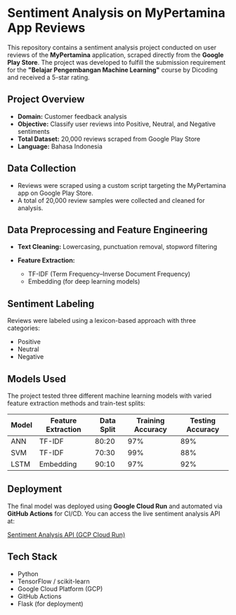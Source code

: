 # Sentiment Analysis on MyPertamina App Reviews

This repository contains a sentiment analysis project conducted on user reviews of the **MyPertamina** application, scraped directly from the **Google Play Store**. The project was developed to fulfill the submission requirement for the **"Belajar Pengembangan Machine Learning"** course by Dicoding and received a 5-star rating.

## Project Overview

* **Domain:** Customer feedback analysis
* **Objective:** Classify user reviews into Positive, Neutral, and Negative sentiments
* **Total Dataset:** 20,000 reviews scraped from Google Play Store
* **Language:** Bahasa Indonesia

## Data Collection

* Reviews were scraped using a custom script targeting the MyPertamina app on Google Play Store.
* A total of 20,000 review samples were collected and cleaned for analysis.

## Data Preprocessing and Feature Engineering

* **Text Cleaning:** Lowercasing, punctuation removal, stopword filtering
* **Feature Extraction:**

    * TF-IDF (Term Frequency–Inverse Document Frequency)
    * Embedding (for deep learning models)

## Sentiment Labeling

Reviews were labeled using a lexicon-based approach with three categories:

* Positive
* Neutral
* Negative

## Models Used

The project tested three different machine learning models with varied feature extraction methods and train-test splits:

| Model | Feature Extraction | Data Split | Training Accuracy | Testing Accuracy |
| ----- | ------------------ | ---------- | ----------------- | ---------------- |
| ANN   | TF-IDF             | 80:20      | 97%               | 89%              |
| SVM   | TF-IDF             | 70:30      | 99%               | 88%              |
| LSTM  | Embedding          | 90:10      | 97%               | 92%              |

## Deployment

The final model was deployed using **Google Cloud Run** and automated via **GitHub Actions** for CI/CD.
You can access the live sentiment analysis API at:

[Sentiment Analysis API (GCP Cloud Run)](https://sentimen-analisis-pertamina-325126223708.us-central1.run.app)

## Tech Stack

* Python
* TensorFlow / scikit-learn
* Google Cloud Platform (GCP)
* GitHub Actions
* Flask (for deployment)

